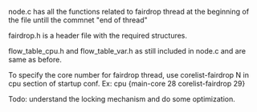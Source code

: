 node.c has all the functions related to fairdrop thread at the beginning of the file untill the commnet "end of thread" 

fairdrop.h is a header file with the required structures.

flow_table_cpu.h and flow_table_var.h as still included in node.c and are same as before.

To specify the core number for fairdrop thread, use corelist-fairdrop N in cpu section of startup conf. Ex: cpu {main-core 28 corelist-fairdrop 29}

Todo:
understand the locking mechanism and do some optimization.

